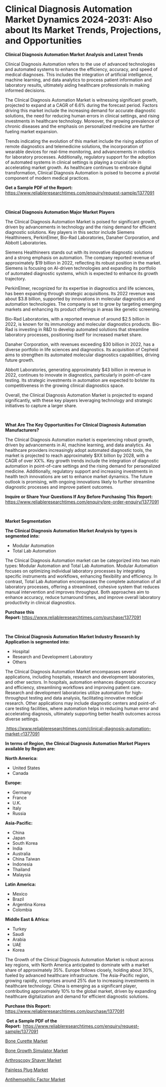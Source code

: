 <p><h1>Clinical Diagnosis Automation Market Dynamics 2024-2031: Also about Its Market Trends, Projections, and Opportunities</h1></p><p><strong>Clinical Diagnosis Automation Market Analysis and Latest Trends</strong></p>
<p><p>Clinical Diagnosis Automation refers to the use of advanced technologies and automated systems to enhance the efficiency, accuracy, and speed of medical diagnoses. This includes the integration of artificial intelligence, machine learning, and data analytics to process patient information and laboratory results, ultimately aiding healthcare professionals in making informed decisions.</p><p>The Clinical Diagnosis Automation Market is witnessing significant growth, projected to expand at a CAGR of 6.6% during the forecast period. Factors driving this market include the increasing demand for accurate diagnostic solutions, the need for reducing human errors in clinical settings, and rising investments in healthcare technology. Moreover, the growing prevalence of chronic diseases and the emphasis on personalized medicine are further fueling market expansion.</p><p>Trends indicating the evolution of this market include the rising adoption of remote diagnostics and telemedicine solutions, the incorporation of wearable devices for real-time monitoring, and advancements in robotics for laboratory processes. Additionally, regulatory support for the adoption of automated systems in clinical settings is playing a crucial role in accelerating market growth. As healthcare continues to embrace digital transformation, Clinical Diagnosis Automation is poised to become a pivotal component of modern medical practices.</p></p>
<p><strong>Get a Sample PDF of the Report:&nbsp;</strong> <a href="https://www.reliableresearchtimes.com/enquiry/request-sample/1377091?utm_campaign=1400&utm_medium=2&utm_source=Github&utm_content=ia&utm_term=23102024&utm_id=clinical-diagnosis-automation">https://www.reliableresearchtimes.com/enquiry/request-sample/1377091</a></p>
<p>&nbsp;</p>
<p><strong>Clinical Diagnosis Automation Major Market Players</strong></p>
<p><p>The Clinical Diagnosis Automation Market is poised for significant growth, driven by advancements in technology and the rising demand for efficient diagnostic solutions. Key players in this sector include Siemens Healthineers, PerkinElmer, Bio-Rad Laboratories, Danaher Corporation, and Abbott Laboratories.</p><p>Siemens Healthineers stands out with its innovative diagnostic solutions and a strong emphasis on automation. The company reported revenue of approximately $19 billion in 2022, reflecting its robust position in the market. Siemens is focusing on AI-driven technologies and expanding its portfolio of automated diagnostic systems, which is expected to enhance its growth trajectory.</p><p>PerkinElmer, recognized for its expertise in diagnostics and life sciences, has been expanding through strategic acquisitions. Its 2022 revenue was about $3.8 billion, supported by innovations in molecular diagnostics and automation technologies. The company is set to grow by targeting emerging markets and enhancing its product offerings in areas like genetic screening.</p><p>Bio-Rad Laboratories, with a reported revenue of around $2.5 billion in 2022, is known for its immunology and molecular diagnostics products. Bio-Rad is investing in R&D to develop automated solutions that streamline laboratory processes, positioning itself for increased market share.</p><p>Danaher Corporation, with revenues exceeding $30 billion in 2022, has a diverse portfolio in life sciences and diagnostics. Its acquisition of Cepheid aims to strengthen its automated molecular diagnostics capabilities, driving future growth.</p><p>Abbott Laboratories, generating approximately $43 billion in revenue in 2022, continues to innovate in diagnostics, particularly in point-of-care testing. Its strategic investments in automation are expected to bolster its competitiveness in the growing clinical diagnostics space.</p><p>Overall, the Clinical Diagnosis Automation Market is projected to expand significantly, with these key players leveraging technology and strategic initiatives to capture a larger share.</p></p>
<p>&nbsp;</p>
<p><strong>What Are The Key Opportunities For Clinical Diagnosis Automation Manufacturers?</strong></p>
<p><p>The Clinical Diagnosis Automation market is experiencing robust growth, driven by advancements in AI, machine learning, and data analytics. As healthcare providers increasingly adopt automated diagnostic tools, the market is projected to reach approximately $XX billion by 2028, with a CAGR of over XX%. Key growth trends include the integration of diagnostic automation in point-of-care settings and the rising demand for personalized medicine. Additionally, regulatory support and increasing investments in health tech innovations are set to enhance market dynamics. The future outlook is promising, with ongoing innovations likely to further streamline diagnostic processes and improve patient outcomes.</p></p>
<p><strong>Inquire or Share Your Questions If Any Before Purchasing This Report:</strong> <a href="https://www.reliableresearchtimes.com/enquiry/pre-order-enquiry/1377091?utm_campaign=1400&utm_medium=2&utm_source=Github&utm_content=ia&utm_term=23102024&utm_id=clinical-diagnosis-automation">https://www.reliableresearchtimes.com/enquiry/pre-order-enquiry/1377091</a></p>
<p>&nbsp;</p>
<p><strong>Market Segmentation</strong></p>
<p><strong>The Clinical Diagnosis Automation Market Analysis by types is segmented into:</strong></p>
<p><ul><li>Modular Automation</li><li>Total Lab Automation</li></ul></p>
<p><p>The Clinical Diagnosis Automation market can be categorized into two main types: Modular Automation and Total Lab Automation. Modular Automation focuses on optimizing individual laboratory processes by integrating specific instruments and workflows, enhancing flexibility and efficiency. In contrast, Total Lab Automation encompasses the complete automation of all laboratory processes, offering a streamlined, cohesive system that reduces manual intervention and improves throughput. Both approaches aim to enhance accuracy, reduce turnaround times, and improve overall laboratory productivity in clinical diagnostics.</p></p>
<p><strong>Purchase this Report:&nbsp;</strong><a href="https://www.reliableresearchtimes.com/purchase/1377091?utm_campaign=1400&utm_medium=2&utm_source=Github&utm_content=ia&utm_term=23102024&utm_id=clinical-diagnosis-automation">https://www.reliableresearchtimes.com/purchase/1377091</a></p>
<p>&nbsp;</p>
<p><strong>The Clinical Diagnosis Automation Market Industry Research by Application is segmented into:</strong></p>
<p><ul><li>Hospital</li><li>Research and Development Laboratory</li><li>Others</li></ul></p>
<p><p>The Clinical Diagnosis Automation Market encompasses several applications, including hospitals, research and development laboratories, and other sectors. In hospitals, automation enhances diagnostic accuracy and efficiency, streamlining workflows and improving patient care. Research and development laboratories utilize automation for high-throughput testing and data analysis, facilitating innovative medical research. Other applications may include diagnostic centers and point-of-care testing facilities, where automation helps in reducing human error and accelerating diagnosis, ultimately supporting better health outcomes across diverse settings.</p></p>
<p><a href="https://www.reliableresearchtimes.com/clinical-diagnosis-automation-market-r1377091?utm_campaign=1400&utm_medium=2&utm_source=Github&utm_content=ia&utm_term=23102024&utm_id=clinical-diagnosis-automation">&nbsp;https://www.reliableresearchtimes.com/clinical-diagnosis-automation-market-r1377091</a></p>
<p><strong>In terms of Region, the Clinical Diagnosis Automation Market Players available by Region are:</strong></p>
<p>
    <p> <strong> North America: </strong>
        <ul>
            <li>United States</li>
            <li>Canada</li>
        </ul>
        </p> 
    <p> <strong> Europe: </strong>
        <ul>
            <li>Germany</li>
            <li>France</li>
            <li>U.K.</li>
            <li>Italy</li>
            <li>Russia</li>
        </ul>
        </p> 
    <p> <strong> Asia-Pacific: </strong>
        <ul>
            <li>China</li>
            <li>Japan</li>
            <li>South Korea</li>
            <li>India</li>
            <li>Australia</li>
            <li>China Taiwan</li>
            <li>Indonesia</li>
            <li>Thailand</li>
            <li>Malaysia</li>
        </ul>
        </p> 
    <p> <strong> Latin America: </strong>
        <ul>
            <li>Mexico</li>
            <li>Brazil</li>
            <li>Argentina Korea</li>
            <li>Colombia</li>
        </ul>
        </p> 
    <p> <strong> Middle East & Africa: </strong>
        <ul>
            <li>Turkey</li>
            <li>Saudi</li>
            <li>Arabia</li>
            <li>UAE</li>
            <li>Korea</li>
        </ul>
    </p>
    </p>
<p><p>The Growth of the Clinical Diagnosis Automation Market is robust across key regions, with North America anticipated to dominate with a market share of approximately 35%. Europe follows closely, holding about 30%, fueled by advanced healthcare infrastructure. The Asia-Pacific region, growing rapidly, comprises around 25% due to increasing investments in healthcare technology. China is emerging as a significant player, contributing approximately 10% to the global market, driven by expanding healthcare digitalization and demand for efficient diagnostic solutions.</p></p>
<p><strong>Purchase this Report: </strong><a href="https://www.reliableresearchtimes.com/purchase/1377091?utm_campaign=1400&utm_medium=2&utm_source=Github&utm_content=ia&utm_term=23102024&utm_id=clinical-diagnosis-automation">https://www.reliableresearchtimes.com/purchase/1377091</a></p>
<p>&nbsp;<strong>Get a Sample PDF of the Report:&nbsp;&nbsp;</strong><a href="https://www.reliableresearchtimes.com/enquiry/request-sample/1377091?utm_campaign=1400&utm_medium=2&utm_source=Github&utm_content=ia&utm_term=23102024&utm_id=clinical-diagnosis-automation">https://www.reliableresearchtimes.com/enquiry/request-sample/1377091</a></p>
<p><strong></strong></p>
<p><p><a href="https://www.linkedin.com/pulse/bone-curette-spectrum-usage-patterns-sector-evolution-2024-2031-wfz3c?utm_campaign=1400&utm_medium=2&utm_source=Github&utm_content=ia&utm_term=23102024&utm_id=clinical-diagnosis-automation">Bone Curette Market</a></p><p><a href="https://www.linkedin.com/pulse/global-bone-growth-simulator-market-size-trends-analysis-bar6c?utm_campaign=1400&utm_medium=2&utm_source=Github&utm_content=ia&utm_term=23102024&utm_id=clinical-diagnosis-automation">Bone Growth Simulator Market</a></p><p><a href="https://www.linkedin.com/pulse/digital-transformation-arthroscopy-shaver-industry-market-lhhic?utm_campaign=1400&utm_medium=2&utm_source=Github&utm_content=ia&utm_term=23102024&utm_id=clinical-diagnosis-automation">Arthroscopy Shaver Market</a></p><p><a href="https://www.linkedin.com/pulse/future-trends-global-painless-plug-market-insights-ychfc?utm_campaign=1400&utm_medium=2&utm_source=Github&utm_content=ia&utm_term=23102024&utm_id=clinical-diagnosis-automation">Painless Plug Market</a></p><p><a href="https://www.linkedin.com/pulse/strategic-market-insights-navigating-global-antihemophilic-qvsqc?utm_campaign=1400&utm_medium=2&utm_source=Github&utm_content=ia&utm_term=23102024&utm_id=clinical-diagnosis-automation">Antihemophilic Factor Market</a></p></p>
